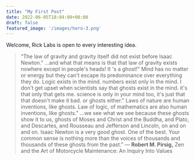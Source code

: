 ```yaml
---
title: "My First Post"
date: 2022-06-05T18:04:09+08:00
draft: false
featured_image: '/images/hero-3.png'
---
```


Welcome, Rick Labs is open to every interesting idea. 

> “The law of gravity and gravity itself did not exist before Isaac Newton." ...and what that means is that that law of gravity exists nowhere except in people's heads! It 's a ghost!"
> Mind has no matter or energy but they can't escape its predominance over everything they do. Logic exists in the mind. numbers exist only in the mind. I don't get upset when scientists say that ghosts exist in the mind. it's that only that gets me. science is only in your mind too, it's just that that doesn't make it bad. or ghosts either."
> Laws of nature are human inventions, like ghosts. Law of logic, of mathematics are also human inventions, like ghosts."
> ...we see what we see because these ghosts show it to us, ghosts of Moses and Christ and the Buddha, and Plato, and Descartes, and Rousseau and Jefferson and Lincoln, on and on and on. Isaac Newton is a very good ghost. One of the best. Your common sense is nothing more than the voices of thousands and thousands of these ghosts from the past.”
> ― **Robert M. Pirsig,**  Zen and the Art of Motorcycle Maintenance: An Inquiry Into Values

